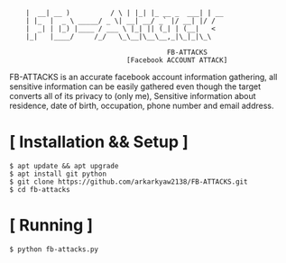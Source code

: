 


```		     _____ ____          _   _   _             _                                            
    |  __| __ )          / \ | |_| |_ __ _  ___| | __                                        
    | |_  |  _ \ _____/ _ \| __| __/ _` |/ __| |/ /                                        
    |  _| | |_) |____ / ___ \ |_| || (_| | (__|   <                                         
    |_|   |____/     /_/   \_\__|\__\__,_|\_|_|\_\
                                       
                                       FB-ATTACKS
                             [Facebook ACCOUNT ATTACK]
```
FB-ATTACKS is an accurate facebook account information gathering, all sensitive information can be easily gathered even though the target converts all of its privacy to (only me), Sensitive information about residence, date of birth, occupation, phone number and email address.



# [ Installation && Setup ]
```
$ apt update && apt upgrade
$ apt install git python
$ git clone https://github.com/arkarkyaw2138/FB-ATTACKS.git
$ cd fb-attacks
```
# [ Running ]
```
$ python fb-attacks.py
```
